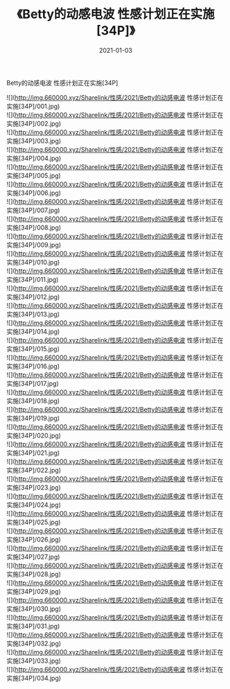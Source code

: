 ﻿---
layout: post
title:  《Betty的动感电波 性感计划正在实施[34P]》
date:   2021-01-03
img: http://img.660000.xyz/Sharelink/性感/2021/Betty的动感电波 性感计划正在实施[34P]/000.jpg
categories: [美女, 清纯, 唯美]
---

Betty的动感电波 性感计划正在实施[34P]

  ![](http://img.660000.xyz/Sharelink/性感/2021/Betty的动感电波 性感计划正在实施[34P]/001.jpg) <br> ![](http://img.660000.xyz/Sharelink/性感/2021/Betty的动感电波 性感计划正在实施[34P]/002.jpg) <br> ![](http://img.660000.xyz/Sharelink/性感/2021/Betty的动感电波 性感计划正在实施[34P]/003.jpg) <br> ![](http://img.660000.xyz/Sharelink/性感/2021/Betty的动感电波 性感计划正在实施[34P]/004.jpg) <br> ![](http://img.660000.xyz/Sharelink/性感/2021/Betty的动感电波 性感计划正在实施[34P]/005.jpg) <br> ![](http://img.660000.xyz/Sharelink/性感/2021/Betty的动感电波 性感计划正在实施[34P]/006.jpg) <br> ![](http://img.660000.xyz/Sharelink/性感/2021/Betty的动感电波 性感计划正在实施[34P]/007.jpg) <br> ![](http://img.660000.xyz/Sharelink/性感/2021/Betty的动感电波 性感计划正在实施[34P]/008.jpg) <br> ![](http://img.660000.xyz/Sharelink/性感/2021/Betty的动感电波 性感计划正在实施[34P]/009.jpg) <br> ![](http://img.660000.xyz/Sharelink/性感/2021/Betty的动感电波 性感计划正在实施[34P]/010.jpg) <br> ![](http://img.660000.xyz/Sharelink/性感/2021/Betty的动感电波 性感计划正在实施[34P]/011.jpg) <br> ![](http://img.660000.xyz/Sharelink/性感/2021/Betty的动感电波 性感计划正在实施[34P]/012.jpg) <br> ![](http://img.660000.xyz/Sharelink/性感/2021/Betty的动感电波 性感计划正在实施[34P]/013.jpg) <br> ![](http://img.660000.xyz/Sharelink/性感/2021/Betty的动感电波 性感计划正在实施[34P]/014.jpg) <br> ![](http://img.660000.xyz/Sharelink/性感/2021/Betty的动感电波 性感计划正在实施[34P]/015.jpg) <br> ![](http://img.660000.xyz/Sharelink/性感/2021/Betty的动感电波 性感计划正在实施[34P]/016.jpg) <br> ![](http://img.660000.xyz/Sharelink/性感/2021/Betty的动感电波 性感计划正在实施[34P]/017.jpg) <br> ![](http://img.660000.xyz/Sharelink/性感/2021/Betty的动感电波 性感计划正在实施[34P]/018.jpg) <br> ![](http://img.660000.xyz/Sharelink/性感/2021/Betty的动感电波 性感计划正在实施[34P]/019.jpg) <br> ![](http://img.660000.xyz/Sharelink/性感/2021/Betty的动感电波 性感计划正在实施[34P]/020.jpg) <br> ![](http://img.660000.xyz/Sharelink/性感/2021/Betty的动感电波 性感计划正在实施[34P]/021.jpg) <br> ![](http://img.660000.xyz/Sharelink/性感/2021/Betty的动感电波 性感计划正在实施[34P]/022.jpg) <br> ![](http://img.660000.xyz/Sharelink/性感/2021/Betty的动感电波 性感计划正在实施[34P]/023.jpg) <br> ![](http://img.660000.xyz/Sharelink/性感/2021/Betty的动感电波 性感计划正在实施[34P]/024.jpg) <br> ![](http://img.660000.xyz/Sharelink/性感/2021/Betty的动感电波 性感计划正在实施[34P]/025.jpg) <br> ![](http://img.660000.xyz/Sharelink/性感/2021/Betty的动感电波 性感计划正在实施[34P]/026.jpg) <br> ![](http://img.660000.xyz/Sharelink/性感/2021/Betty的动感电波 性感计划正在实施[34P]/027.jpg) <br> ![](http://img.660000.xyz/Sharelink/性感/2021/Betty的动感电波 性感计划正在实施[34P]/028.jpg) <br> ![](http://img.660000.xyz/Sharelink/性感/2021/Betty的动感电波 性感计划正在实施[34P]/029.jpg) <br> ![](http://img.660000.xyz/Sharelink/性感/2021/Betty的动感电波 性感计划正在实施[34P]/030.jpg) <br> ![](http://img.660000.xyz/Sharelink/性感/2021/Betty的动感电波 性感计划正在实施[34P]/031.jpg) <br> ![](http://img.660000.xyz/Sharelink/性感/2021/Betty的动感电波 性感计划正在实施[34P]/032.jpg) <br> ![](http://img.660000.xyz/Sharelink/性感/2021/Betty的动感电波 性感计划正在实施[34P]/033.jpg) <br> ![](http://img.660000.xyz/Sharelink/性感/2021/Betty的动感电波 性感计划正在实施[34P]/034.jpg) <br>